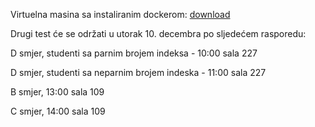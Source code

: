 Virtuelna masina sa instaliranim dockerom: [download](https://f003.backblazeb2.com/file/operativni-sistemi-vm/operativi_sistemi.zip)

Drugi test će se održati u utorak 10. decembra po sljedećem rasporedu:

D smjer, studenti sa parnim brojem indeksa - 10:00 sala 227

D smjer, studenti sa neparnim brojem indeska - 11:00 sala 227

B smjer, 13:00 sala 109

C smjer, 14:00 sala 109

